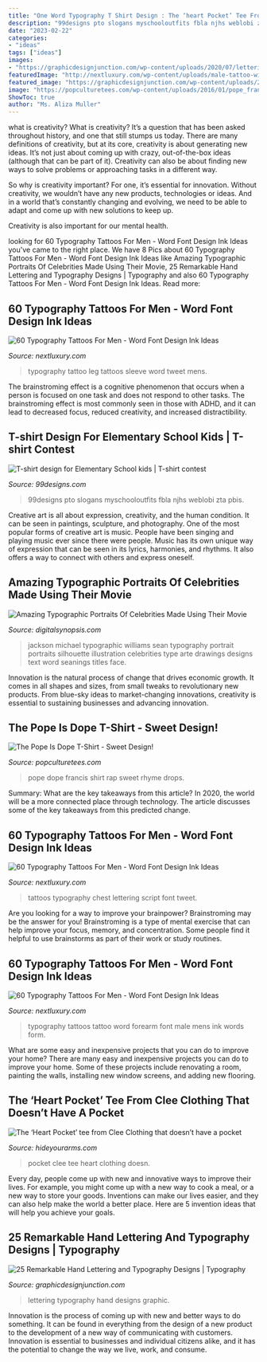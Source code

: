 ```yaml
---
title: "One Word Typography T Shirt Design : The ‘heart Pocket’ Tee From Clee Clothing That Doesn’t Have A Pocket"
description: "99designs pto slogans myschooloutfits fbla njhs weblobi zta pbis"
date: "2023-02-22"
categories:
- "ideas"
tags: ["ideas"]
images:
- "https://graphicdesignjunction.com/wp-content/uploads/2020/07/lettering-typography-36.jpg"
featuredImage: "http://nextluxury.com/wp-content/uploads/male-tattoo-with-typography-design-inner-forearm.jpg"
featured_image: "https://graphicdesignjunction.com/wp-content/uploads/2020/07/lettering-typography-36.jpg"
image: "https://popculturetees.com/wp-content/uploads/2016/01/pope_francis_rapper_pose-245x245.jpg"
ShowToc: true
author: "Ms. Aliza Muller"
---
```



what is creativity?
What is creativity? It’s a question that has been asked throughout history, and one that still stumps us today. There are many definitions of creativity, but at its core, creativity is about generating new ideas.
It’s not just about coming up with crazy, out-of-the-box ideas (although that can be part of it). Creativity can also be about finding new ways to solve problems or approaching tasks in a different way.

So why is creativity important? For one, it’s essential for innovation. Without creativity, we wouldn’t have any new products, technologies or ideas. And in a world that’s constantly changing and evolving, we need to be able to adapt and come up with new solutions to keep up.

Creativity is also important for our mental health.

	

		
looking for 60 Typography Tattoos For Men - Word Font Design Ink Ideas you've came to the right place. We have 8 Pics about 60 Typography Tattoos For Men - Word Font Design Ink Ideas like Amazing Typographic Portraits Of Celebrities Made Using Their Movie, 25 Remarkable Hand Lettering and Typography Designs | Typography and also 60 Typography Tattoos For Men - Word Font Design Ink Ideas. Read more:
		
    
## 60 Typography Tattoos For Men - Word Font Design Ink Ideas

<img loading=lazy src="http://nextluxury.com/wp-content/uploads/typography-tattoo-on-men-leg-sleeve.jpg" onerror="this.onerror=null;this.src='https://tse2.mm.bing.net/th?id=OIP.u57x03-CXcC1PjBfYaIFzwHaHa&amp;pid=15.1';" alt="60 Typography Tattoos For Men - Word Font Design Ink Ideas">

_Source: nextluxury.com_

>typography tattoo leg tattoos sleeve word tweet mens. 

	

The brainstroming effect is a cognitive phenomenon that occurs when a person is focused on one task and does not respond to other tasks. The brainstroming effect is most commonly seen in those with ADHD, and it can lead to decreased focus, reduced creativity, and increased distractibility.

    
## T-shirt Design For Elementary School Kids | T-shirt Contest

<img loading=lazy src="https://images-platform.99static.com/hxouHlb9aRFIZzHGEun76_ar8F0=/fit-in/900x675/99designs-contests-attachments/27/27723/attachment_27723640" onerror="this.onerror=null;this.src='https://tse4.mm.bing.net/th?id=OIP.G8i5hRmmeEKcDEGMLAz5CgHaJ4&amp;pid=15.1';" alt="T-shirt design for Elementary School kids | T-shirt contest">

_Source: 99designs.com_

>99designs pto slogans myschooloutfits fbla njhs weblobi zta pbis. 

	

Creative art is all about expression, creativity, and the human condition. It can be seen in paintings, sculpture, and photography. One of the most popular forms of creative art is music. People have been singing and playing music ever since there were people. Music has its own unique way of expression that can be seen in its lyrics, harmonies, and rhythms. It also offers a way to connect with others and express oneself.

    
## Amazing Typographic Portraits Of Celebrities Made Using Their Movie

<img loading=lazy src="https://digitalsynopsis.com/wp-content/uploads/2017/12/typographic-portraits-of-celebrities-michael-jackson.jpg" onerror="this.onerror=null;this.src='https://tse3.mm.bing.net/th?id=OIP.at6srvPP7kjUCx28JTcS0AHaI7&amp;pid=15.1';" alt="Amazing Typographic Portraits Of Celebrities Made Using Their Movie">

_Source: digitalsynopsis.com_

>jackson michael typographic williams sean typography portrait portraits silhouette illustration celebrities type arte drawings designs text word seanings titles face. 

	

Innovation is the natural process of change that drives economic growth. It comes in all shapes and sizes, from small tweaks to revolutionary new products. From blue-sky ideas to market-changing innovations, creativity is essential to sustaining businesses and advancing innovation.

    
## The Pope Is Dope T-Shirt - Sweet Design!

<img loading=lazy src="https://popculturetees.com/wp-content/uploads/2016/01/pope_francis_rapper_pose-245x245.jpg" onerror="this.onerror=null;this.src='https://tse1.mm.bing.net/th?id=OIP.RNwa6u861MArXtVNvIfXqgAAAA&amp;pid=15.1';" alt="The Pope Is Dope T-Shirt - Sweet Design!">

_Source: popculturetees.com_

>pope dope francis shirt rap sweet rhyme drops. 

	

Summary: What are the key takeaways from this article?
In 2020, the world will be a more connected place through technology. The article discusses some of the key takeaways from this predicted change.

    
## 60 Typography Tattoos For Men - Word Font Design Ink Ideas

<img loading=lazy src="http://nextluxury.com/wp-content/uploads/upper-chest-script-lettering-remarkable-typography-tattoos-for-males.jpg" onerror="this.onerror=null;this.src='https://tse1.mm.bing.net/th?id=OIP.yOCllhcvf__fi2_efbjoYwHaHa&amp;pid=15.1';" alt="60 Typography Tattoos For Men - Word Font Design Ink Ideas">

_Source: nextluxury.com_

>tattoos typography chest lettering script font tweet. 

	

Are you looking for a way to improve your brainpower? Brainstroming may be the answer for you! Brainstroming is a type of mental exercise that can help improve your focus, memory, and concentration. Some people find it helpful to use brainstorms as part of their work or study routines.

    
## 60 Typography Tattoos For Men - Word Font Design Ink Ideas

<img loading=lazy src="http://nextluxury.com/wp-content/uploads/male-tattoo-with-typography-design-inner-forearm.jpg" onerror="this.onerror=null;this.src='https://tse4.mm.bing.net/th?id=OIP.koghQEmJLFECEK5UheeMJgHaHO&amp;pid=15.1';" alt="60 Typography Tattoos For Men - Word Font Design Ink Ideas">

_Source: nextluxury.com_

>typography tattoos tattoo word forearm font male mens ink words form. 

	

What are some easy and inexpensive projects that you can do to improve your home?
There are many easy and inexpensive projects you can do to improve your home. Some of these projects include renovating a room, painting the walls, installing new window screens, and adding new flooring.

    
## The ‘Heart Pocket’ Tee From Clee Clothing That Doesn’t Have A Pocket

<img loading=lazy src="http://hideyourarms.com/wp-content/uploads/2012/09/IMG_7328.jpg" onerror="this.onerror=null;this.src='https://tse1.mm.bing.net/th?id=OIP.R3HjbiNocEHd8H2MXD8M4QHaLH&amp;pid=15.1';" alt="The ‘Heart Pocket’ tee from Clee Clothing that doesn’t have a pocket">

_Source: hideyourarms.com_

>pocket clee tee heart clothing doesn. 

	

Every day, people come up with new and innovative ways to improve their lives. For example, you might come up with a new way to cook a meal, or a new way to store your goods. Inventions can make our lives easier, and they can also help make the world a better place. Here are 5 invention ideas that will help you achieve your goals.

    
## 25 Remarkable Hand Lettering And Typography Designs | Typography

<img loading=lazy src="https://graphicdesignjunction.com/wp-content/uploads/2020/07/lettering-typography-36.jpg" onerror="this.onerror=null;this.src='https://tse4.mm.bing.net/th?id=OIP.xF-KCadyH9Rfb2rEan8CzAHaJQ&amp;pid=15.1';" alt="25 Remarkable Hand Lettering and Typography Designs | Typography">

_Source: graphicdesignjunction.com_

>lettering typography hand designs graphic. 

	

Innovation is the process of coming up with new and better ways to do something. It can be found in everything from the design of a new product to the development of a new way of communicating with customers. Innovation is essential to businesses and individual citizens alike, and it has the potential to change the way we live, work, and consume.

